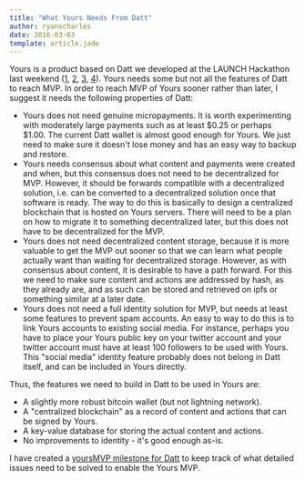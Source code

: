 ```yaml
---
title: "What Yours Needs From Datt"
author: ryanxcharles
date: 2016-03-03
template: article.jade
---
```

Yours is a product based on Datt we developed at the LAUNCH Hackathon last
weekend ([1](/articles/2016-02-26-yours/),
[2](/articles/2016-02-26-making-it-yours/),
[3](/articles/2016-02-29-summary-of-hackathon/),
[4](http://www.yours.network)).  Yours needs some but not all the features of
Datt to reach MVP. In order to reach MVP of Yours sooner rather than later, I
suggest it needs the following properties of Datt:
- Yours does not need genuine micropayments. It is worth experimenting with
  moderately large payments such as at least $0.25 or perhaps $1.00. The
  current Datt wallet is almost good enough for Yours. We just need to make
  sure it doesn't lose money and has an easy way to backup and restore.
- Yours needs consensus about what content and payments were created and when,
  but this consensus does not need to be decentralized for MVP. However, it
  should be forwards compatible with a decentralized solution, i.e. can be
  converted to a decentralized solution once that software is ready. The way to
  do this is basically to design a centralized blockchain that is hosted on
  Yours servers. There will need to be a plan on how to migrate it to something
  decentralized later, but this does not have to be decentralized for the MVP.
- Yours does not need decentralized content storage, because it is more
  valuable to get the MVP out sooner so that we can learn what people actually
  want than waiting for decentralized storage. However, as with consensus about
  content, it is desirable to have a path forward. For this we need to make
  sure content and actions are addressed by hash, as they already are, and as
  such can be stored and retrieved on ipfs or something similar at a later
  date.
- Yours does not need a full identity solution for MVP, but needs at least some
  features to prevent spam accounts. An easy to way to do this is to link Yours
  accounts to existing social media. For instance, perhaps you have to place
  your Yours public key on your twitter account and your twitter account must
  have at least 100 followers to be used with Yours. This "social media"
  identity feature probably does not belong in Datt itself, and can be included
  in Yours directly.

Thus, the features we need to build in Datt to be used in Yours are:
- A slightly more robust bitcoin wallet (but not lightning network).
- A "centralized blockchain" as a record of content and actions that can be
  signed by Yours.
- A key-value database for storing the actual content and actions.
- No improvements to identity - it's good enough as-is.

I have created a [yoursMVP milestone for
Datt](https://github.com/dattnetwork/datt/milestones/yoursMVP) to keep track of
what detailed issues need to be solved to enable the Yours MVP.
